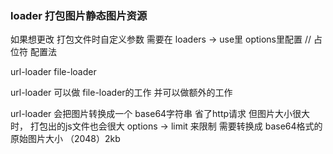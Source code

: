 ### loader 打包图片静态图片资源 

如果想更改 打包文件时自定义参数 
需要在 loaders -> use里 options里配置 //
占位符 配置法


url-loader
file-loader

url-loader 可以做 file-loader的工作 并可以做额外的工作

url-loader 会把图片转换成一个 base64字符串  省了http请求
但图片大小很大时， 打包出的js文件也会很大 
options -> limit 来限制 需要转换成 base64格式的原始图片大小 （2048）2kb
